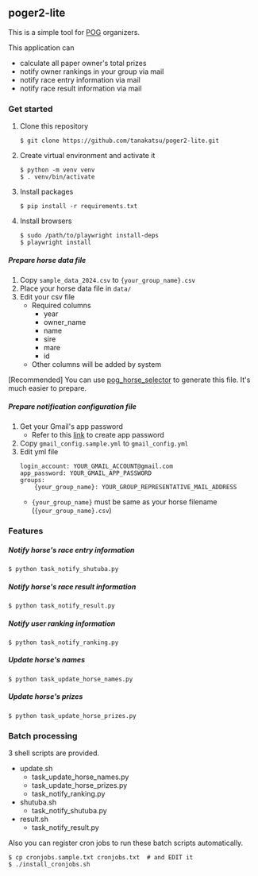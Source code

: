 ## poger2-lite

This is a simple tool for [POG](https://ja.wikipedia.org/wiki/%E3%83%9A%E3%83%BC%E3%83%91%E3%83%BC%E3%82%AA%E3%83%BC%E3%83%8A%E3%83%BC%E3%82%B2%E3%83%BC%E3%83%A0) organizers.

This application can
- calculate all paper owner's total prizes
- notify owner rankings in your group via mail
- notify race entry information via mail
- notify race result information via mail

### Get started

1. Clone this repository
    ```
    $ git clone https://github.com/tanakatsu/poger2-lite.git
    ```
1. Create virtual environment and activate it
    ```
    $ python -m venv venv
    $ . venv/bin/activate
    ```
1. Install packages
    ```
    $ pip install -r requirements.txt
    ```
1. Install browsers
    ```
    $ sudo /path/to/playwright install-deps
    $ playwright install
    ```

##### Prepare horse data file
1. Copy `sample_data_2024.csv` to `{your_group_name}.csv`
1. Place your horse data file in `data/`
1. Edit your csv file
    - Required columns
        - year
        - owner\_name
        - name
        - sire
        - mare
        - id
    - Other columns will be added by system

[Recommended]
You can use [pog\_horse\_selector](https://pog-horse-selector-proto-f6a28.firebaseapp.com/#/login) to generate this file. It's much easier to prepare.

##### Prepare notification configuration file

1. Get your Gmail's app password 
    - Refer to this [link](https://support.google.com/mail/answer/185833?hl=ja) to create app password
1. Copy `gmail_config.sample.yml` to `gmail_config.yml`
1. Edit yml file
    ```
    login_account: YOUR_GMAIL_ACCOUNT@gmail.com
    app_password: YOUR_GMAIL_APP_PASSWORD
    groups:
        {your_group_name}: YOUR_GROUP_REPRESENTATIVE_MAIL_ADDRESS
    ```
    - `{your_group_name}` must be same as your horse filename (`{your_group_name}.csv`)

### Features

##### Notify horse's race entry information
```
$ python task_notify_shutuba.py
```

##### Notify horse's race result information
```
$ python task_notify_result.py
```

##### Notify user ranking information
```
$ python task_notify_ranking.py
```

##### Update horse's names
```
$ python task_update_horse_names.py
```

##### Update horse's prizes
```
$ python task_update_horse_prizes.py
```

### Batch processing

3 shell scripts are provided.

- update\.sh
    - task\_update\_horse\_names\.py
    - task\_update\_horse\_prizes\.py
    - task\_notify\_ranking\.py
- shutuba\.sh
    - task\_notify\_shutuba\.py
- result\.sh
    - task\_notify\_result\.py

Also you can register cron jobs to run these batch scripts automatically.
```
$ cp cronjobs.sample.txt cronjobs.txt  # and EDIT it
$ ./install_cronjobs.sh
```

